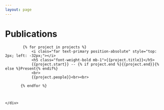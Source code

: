 ```yaml
---
layout: page
---
```

# Publications

<!-- Pubs Start -->
<div class="container-fluid">
	<div class="row align-items-center">

			{% for project in projects %}
				<i class="far text-primary position-absolute" style="top: 2px; left: -32px;"></i>
				<h5 class="font-weight-bold mb-1">{{project.title}}</h5>
				{{project.start}} -- {% if project.end %}{{project.end}}{% else %}Present{% endif%}
				<br>
				{{project.people}}<br><br>
                
           {% endfor %}

        
        
    </div>
</div>
<!-- Pubs End -->
